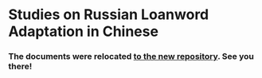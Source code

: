 # Studies on Russian Loanword Adaptation in Chinese
### The documents were relocated [to the new repository](https://github.com/Kiryukhasemenov/Russian_Loanwords_in_Mandarin). See you there!
